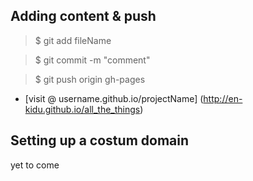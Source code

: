 Adding content & push
-----------------------------

> $ git add fileName

> $ git commit -m "comment"

> $ git push origin gh-pages

* [visit @ username.github.io/projectName] (http://en-kidu.github.io/all_the_things)

Setting up a costum domain
-----------------------------

yet to come
